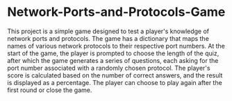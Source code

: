 # Network-Ports-and-Protocols-Game
This project is a simple game designed to test a player's knowledge of network ports and protocols. The game has a dictionary that maps the names of various network protocols to their respective port numbers. At the start of the game, the player is prompted to choose the length of the quiz, after which the game generates a series of questions, each asking for the port number associated with a randomly chosen protocol. The player's score is calculated based on the number of correct answers, and the result is displayed as a percentage. The player can choose to play again after the first round or close the game.

